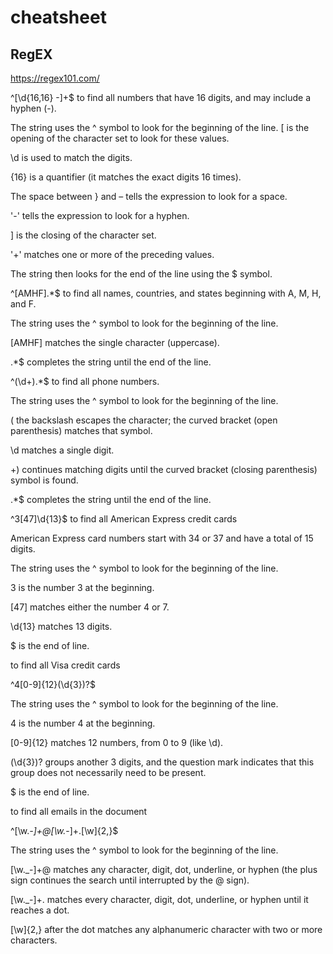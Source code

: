 # cheatsheet

## RegEX

https://regex101.com/

^[\d{16,16} -]+$ to find all numbers that have 16 digits, and may include a hyphen (-).

The string uses the ^ symbol to look for the beginning of the line.
[ is the opening of the character set to look for these values.

\d is used to match the digits.

{16} is a quantifier (it matches the exact digits 16 times).

The space between } and – tells the expression to look for a space.

'-' tells the expression to look for a hyphen.

] is the closing of the character set.

'+' matches one or more of the preceding values.

The string then looks for the end of the line using the $ symbol.

^[AMHF].*$ to find all names, countries, and states beginning with A, M, H, and F.

The string uses the ^ symbol to look for the beginning of the line.

[AMHF] matches the single character (uppercase).

.*$ completes the string until the end of the line.

^\(\d+\).*$ to find all phone numbers.

The string uses the ^ symbol to look for the beginning of the line.

\( the backslash escapes the character; the curved bracket (open parenthesis) matches that symbol.

\d matches a single digit.

+\) continues matching digits until the curved bracket (closing parenthesis) symbol is found.

.*$ completes the string until the end of the line.

^3[47]\d{13}$ to find all American Express credit cards

American Express card numbers start with 34 or 37 and have a total of 15 digits.


The string uses the ^ symbol to look for the beginning of the line.

3 is the number 3 at the beginning.

[47] matches either the number 4 or 7.

\d{13} matches 13 digits.

$ is the end of line.

to find all Visa credit cards

^4[0-9]{12}(\d{3})?$

The string uses the ^ symbol to look for the beginning of the line.

4 is the number 4 at the beginning.

[0-9]{12} matches 12 numbers, from 0 to 9 (like \d).

(\d{3})? groups another 3 digits, and the question mark indicates that this group does not necessarily need to be present.

$ is the end of line.

to find all emails in the document

^[\w._-]+@[\w._-]+\.[\w]{2,}$


The string uses the ^ symbol to look for the beginning of the line.

[\w._-]+@ matches any character, digit, dot, underline, or hyphen (the plus sign continues the search until interrupted by the @ sign).

[\w._-]+\. matches every character, digit, dot, underline, or hyphen until it reaches a dot.

[\w]{2,} after the dot matches any alphanumeric character with two or more characters.




